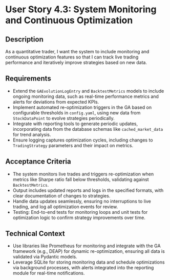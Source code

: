 # User Story 4.3: System Monitoring and Continuous Optimization

## Description
As a quantitative trader, I want the system to include monitoring and continuous optimization features so that I can track live trading performance and iteratively improve strategies based on new data.

## Requirements
- Extend the `GAEvolutionLogEntry` and `BacktestMetrics` models to include ongoing monitoring data, such as real-time performance metrics and alerts for deviations from expected KPIs.
- Implement automated re-optimization triggers in the GA based on configurable thresholds in `config.yaml`, using new data from `StockDataPoint` to evolve strategies periodically.
- Integrate with reporting tools to generate periodic updates, incorporating data from the database schemas like `cached_market_data` for trend analysis.
- Ensure logging captures optimization cycles, including changes to `TradingStrategy` parameters and their impact on metrics.

## Acceptance Criteria
- The system monitors live trades and triggers re-optimization when metrics like Sharpe ratio fall below thresholds, validating against `BacktestMetrics`.
- Output includes updated reports and logs in the specified formats, with clear documentation of changes to strategies.
- Handle data updates seamlessly, ensuring no interruptions to live trading, and log all optimization events for review.
- Testing: End-to-end tests for monitoring loops and unit tests for optimization logic to confirm strategy improvements over time.

## Technical Context
- Use libraries like Prometheus for monitoring and integrate with the GA framework (e.g., DEAP) for dynamic re-optimization, ensuring all data is validated via Pydantic models.
- Leverage SQLite for storing monitoring data and schedule optimizations via background processes, with alerts integrated into the reporting module for real-time notifications.